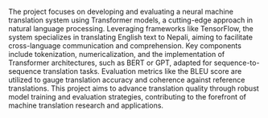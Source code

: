 The project focuses on developing and evaluating a neural machine translation system using Transformer models, a cutting-edge approach in natural language processing. Leveraging frameworks like TensorFlow, the system specializes in translating English text to Nepali, aiming to facilitate cross-language communication and comprehension. Key components include tokenization, numericalization, and the implementation of Transformer architectures, such as BERT or GPT, adapted for sequence-to-sequence translation tasks. Evaluation metrics like the BLEU score are utilized to gauge translation accuracy and coherence against reference translations. This project aims to advance translation quality through robust model training and evaluation strategies, contributing to the forefront of machine translation research and applications.

